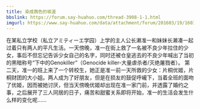 ```yaml
---
title: 染成茜色的坂道
bbslink: https://forum.say-huahuo.com/thread-3908-1-1.html
imgurl: https://www.say-huahuo.com/data/attachment/forum/201603/19/160319w0sbsjpbzngrpng0.jpg
---
```


在某私立学校（私立アミティーエ学园）上学的主人公长濑准一和妹妹长濑凑一起过着只有两人的平凡生活。一天傍晚，准一在街上救了一名被不良少年拉住的少女，事后不但忘记告诉少女自己的名字，同时还被仓皇逃去的不良少年喊出了当初的黑暗称号“下中的Genokiller”（Genocide killer-大量虐杀者/灭绝屠戮者）。
第二天，准一的班上来了一个转校生，她正是准一前一天所救的少女：片桐优姬，片桐财团的大小姐。两人成为了好朋友，但是在损友的鼓促呼巄下，当着全班的面吻了优姬，因而被她讨厌，但当天傍晚优姬却出现在准一家门前，并透露了婚约之事，之后展开了三人同居的日子，痛苦和甜蜜关系即将开始，准一的生活会发生什么样的变化呢……<!--more-->
